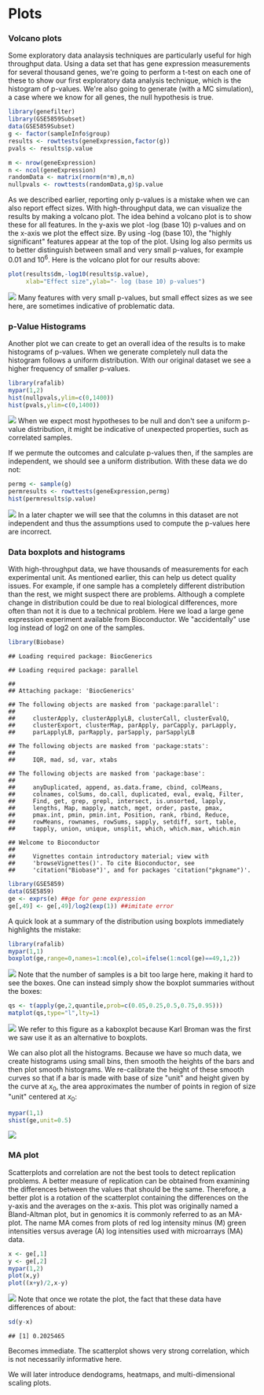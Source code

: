 Plots
================

### Volcano plots

Some exploratory data analaysis techniques are particularly useful for high throughput data. Using a data set that has gene expression measurements for several thousand genes, we're going to perform a t-test on each one of these to show our first exploratory data analysis technique, which is the histogram of p-values. We're also going to generate (with a MC simulation), a case where we know for all genes, the null hypothesis is true.

``` r
library(genefilter)
library(GSE5859Subset)
data(GSE5859Subset)
g <- factor(sampleInfo$group)
results <- rowttests(geneExpression,factor(g))
pvals <- results$p.value

m <- nrow(geneExpression)
n <- ncol(geneExpression)
randomData <- matrix(rnorm(n*m),m,n)
nullpvals <- rowttests(randomData,g)$p.value
```

As we described earlier, reporting only p-values is a mistake when we can also report effect sizes. With high-throughput data, we can visualize the results by making a volcano plot. The idea behind a volcano plot is to show these for all features. In the y-axis we plot -log (base 10) p-values and on the x-axis we plot the effect size. By using -log (base 10), the "highly significant" features appear at the top of the plot. Using log also permits us to better distinguish between small and very small p-values, for example 0.01 and 10<sup>6</sup>. Here is the volcano plot for our results above:

``` r
plot(results$dm,-log10(results$p.value),
     xlab="Effect size",ylab="- log (base 10) p-values")
```

![](7.Plots_files/figure-markdown_github/unnamed-chunk-2-1.png) Many features with very small p-values, but small effect sizes as we see here, are sometimes indicative of problematic data.

### p-Value Histograms

Another plot we can create to get an overall idea of the results is to make histograms of p-values. When we generate completely null data the histogram follows a uniform distribution. With our original dataset we see a higher frequency of smaller p-values.

``` r
library(rafalib)
mypar(1,2)
hist(nullpvals,ylim=c(0,1400))
hist(pvals,ylim=c(0,1400))
```

![](7.Plots_files/figure-markdown_github/unnamed-chunk-3-1.png) When we expect most hypotheses to be null and don't see a uniform p-value distribution, it might be indicative of unexpected properties, such as correlated samples.

If we permute the outcomes and calculate p-values then, if the samples are independent, we should see a uniform distribution. With these data we do not:

``` r
permg <- sample(g)
permresults <- rowttests(geneExpression,permg)
hist(permresults$p.value)
```

![](7.Plots_files/figure-markdown_github/unnamed-chunk-4-1.png) In a later chapter we will see that the columns in this dataset are not independent and thus the assumptions used to compute the p-values here are incorrect.

### Data boxplots and histograms

With high-throughput data, we have thousands of measurements for each experimental unit. As mentioned earlier, this can help us detect quality issues. For example, if one sample has a completely different distribution than the rest, we might suspect there are problems. Although a complete change in distribution could be due to real biological differences, more often than not it is due to a technical problem. Here we load a large gene expression experiment available from Bioconductor. We "accidentally" use log instead of log2 on one of the samples.

``` r
library(Biobase)
```

    ## Loading required package: BiocGenerics

    ## Loading required package: parallel

    ## 
    ## Attaching package: 'BiocGenerics'

    ## The following objects are masked from 'package:parallel':
    ## 
    ##     clusterApply, clusterApplyLB, clusterCall, clusterEvalQ,
    ##     clusterExport, clusterMap, parApply, parCapply, parLapply,
    ##     parLapplyLB, parRapply, parSapply, parSapplyLB

    ## The following objects are masked from 'package:stats':
    ## 
    ##     IQR, mad, sd, var, xtabs

    ## The following objects are masked from 'package:base':
    ## 
    ##     anyDuplicated, append, as.data.frame, cbind, colMeans,
    ##     colnames, colSums, do.call, duplicated, eval, evalq, Filter,
    ##     Find, get, grep, grepl, intersect, is.unsorted, lapply,
    ##     lengths, Map, mapply, match, mget, order, paste, pmax,
    ##     pmax.int, pmin, pmin.int, Position, rank, rbind, Reduce,
    ##     rowMeans, rownames, rowSums, sapply, setdiff, sort, table,
    ##     tapply, union, unique, unsplit, which, which.max, which.min

    ## Welcome to Bioconductor
    ## 
    ##     Vignettes contain introductory material; view with
    ##     'browseVignettes()'. To cite Bioconductor, see
    ##     'citation("Biobase")', and for packages 'citation("pkgname")'.

``` r
library(GSE5859) 
data(GSE5859) 
ge <- exprs(e) ##ge for gene expression
ge[,49] <- ge[,49]/log2(exp(1)) ##imitate error
```

A quick look at a summary of the distribution using boxplots immediately highlights the mistake:

``` r
library(rafalib)
mypar(1,1)
boxplot(ge,range=0,names=1:ncol(e),col=ifelse(1:ncol(ge)==49,1,2))  
```

![](7.Plots_files/figure-markdown_github/unnamed-chunk-6-1.png) Note that the number of samples is a bit too large here, making it hard to see the boxes. One can instead simply show the boxplot summaries without the boxes:

``` r
qs <- t(apply(ge,2,quantile,prob=c(0.05,0.25,0.5,0.75,0.95)))
matplot(qs,type="l",lty=1)
```

![](7.Plots_files/figure-markdown_github/unnamed-chunk-7-1.png) We refer to this figure as a kaboxplot because Karl Broman was the first we saw use it as an alternative to boxplots.

We can also plot all the histograms. Because we have so much data, we create histograms using small bins, then smooth the heights of the bars and then plot smooth histograms. We re-calibrate the height of these smooth curves so that if a bar is made with base of size "unit" and height given by the curve at *x*<sub>0</sub>, the area approximates the number of points in region of size "unit" centered at *x*<sub>0</sub>:

``` r
mypar(1,1)
shist(ge,unit=0.5)
```

![](7.Plots_files/figure-markdown_github/unnamed-chunk-8-1.png)

### MA plot

Scatterplots and correlation are not the best tools to detect replication problems. A better measure of replication can be obtained from examining the differences between the values that should be the same. Therefore, a better plot is a rotation of the scatterplot containing the differences on the y-axis and the averages on the x-axis. This plot was originally named a Bland-Altman plot, but in genomics it is commonly referred to as an MA-plot. The name MA comes from plots of red log intensity minus (M) green intensities versus average (A) log intensities used with microarrays (MA) data.

``` r
x <- ge[,1]
y <- ge[,2]
mypar(1,2)
plot(x,y)
plot((x+y)/2,x-y)
```

![](7.Plots_files/figure-markdown_github/unnamed-chunk-9-1.png) Note that once we rotate the plot, the fact that these data have differences of about:

``` r
sd(y-x)
```

    ## [1] 0.2025465

Becomes immediate. The scatterplot shows very strong correlation, which is not necessarily informative here.

We will later introduce dendograms, heatmaps, and multi-dimensional scaling plots.
